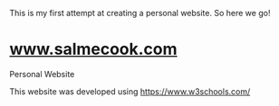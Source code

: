 This is my first attempt at creating a personal website. So here we go!

# www.salmecook.com
Personal Website


This website was developed using https://www.w3schools.com/


